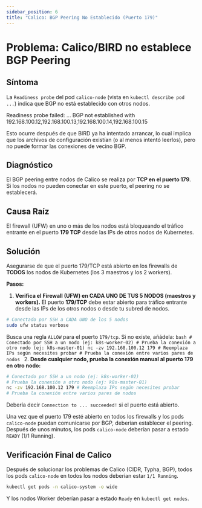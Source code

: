 ```yaml
---
sidebar_position: 6
title: "Calico: BGP Peering No Establecido (Puerto 179)"
---
```


# Problema: Calico/BIRD no establece BGP Peering

## Síntoma

La `Readiness probe` del pod `calico-node` (vista en `kubectl describe pod ...`) indica que BGP no está establecido con otros nodos.

Readiness probe failed: ... BGP not established with 192.168.100.12,192.168.100.13,192.168.100.14,192.168.100.15

Esto ocurre después de que BIRD ya ha intentado arrancar, lo cual implica que los archivos de configuración existían (o al menos intentó leerlos), pero no puede formar las conexiones de vecino BGP.

## Diagnóstico
El BGP peering entre nodos de Calico se realiza por **TCP en el puerto 179**. Si los nodos no pueden conectar en este puerto, el peering no se establecerá.

## Causa Raíz

El firewall (UFW) en uno o más de los nodos está bloqueando el tráfico entrante en el puerto **179 TCP** desde las IPs de otros nodos de Kubernetes.

## Solución

Asegurarse de que el puerto 179/TCP está abierto en los firewalls de **TODOS** los nodos de Kubernetes (los 3 maestros y los 2 workers).

**Pasos:**

1.  **Verifica el Firewall (UFW) en CADA UNO DE TUS 5 NODOS (maestros y workers).** El puerto **179/TCP** debe estar abierto para tráfico entrante desde las IPs de los otros nodos o desde tu subred de nodos.
```bash
# Conectado por SSH a CADA UNO de los 5 nodos
sudo ufw status verbose
```
Busca una regla `ALLOW` para el puerto `179/tcp`. Si no existe, añádela:
    ```bash
    # Conectado por SSH a un nodo (ej: k8s-worker-02)
    # Prueba la conexión a otro nodo (ej: k8s-master-01)
    nc -zv 192.168.100.12 179 # Reemplaza IPs según necesites probar
    # Prueba la conexión entre varios pares de nodos
    ```
2.  **Desde cualquier nodo, prueba la conexión manual al puerto 179 en otro nodo:**
```bash
# Conectado por SSH a un nodo (ej: k8s-worker-02)
# Prueba la conexión a otro nodo (ej: k8s-master-01)
nc -zv 192.168.100.12 179 # Reemplaza IPs según necesites probar
# Prueba la conexión entre varios pares de nodos
```
Debería decir `Connection to ... succeeded!` si el puerto está abierto.

Una vez que el puerto 179 esté abierto en todos los firewalls y los pods `calico-node` puedan comunicarse por BGP, deberían establecer el peering. Después de unos minutos, los pods `calico-node` deberían pasar a estado `READY` (1/1 Running).

## Verificación Final de Calico

Después de solucionar los problemas de Calico (CIDR, Typha, BGP), todos los pods `calico-node` en todos los nodos deberían estar `1/1 Running`.

```bash
kubectl get pods -n calico-system -o wide
```
Y los nodos Worker deberían pasar a estado `Ready` en `kubectl get nodes`.